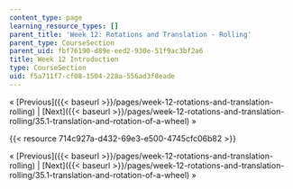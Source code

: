 ```yaml
---
content_type: page
learning_resource_types: []
parent_title: 'Week 12: Rotations and Translation - Rolling'
parent_type: CourseSection
parent_uid: fbf76190-d89e-eed2-930e-51f9ac3bf2a6
title: Week 12 Introduction
type: CourseSection
uid: f5a711f7-cf08-1504-228a-556ad3f8eade
---
```


« [Previous]({{< baseurl >}}/pages/week-12-rotations-and-translation-rolling) | [Next]({{< baseurl >}}/pages/week-12-rotations-and-translation-rolling/35.1-translation-and-rotation-of-a-wheel) »

{{< resource 714c927a-d432-69e3-e500-4745cfc06b82 >}}

« [Previous]({{< baseurl >}}/pages/week-12-rotations-and-translation-rolling) | [Next]({{< baseurl >}}/pages/week-12-rotations-and-translation-rolling/35.1-translation-and-rotation-of-a-wheel) »